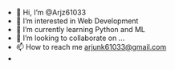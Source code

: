- 👋 Hi, I’m @Arjz61033
- 👀 I’m interested in Web Development
- 🌱 I’m currently learning Python and ML
- 💞️ I’m looking to collaborate on ...
- 📫 How to reach me arjunk61033@gmail.com
- 

<!---
Arjz61033/Arjz61033 is a ✨ special ✨ repository because its `README.md` (this file) appears on your GitHub profile.
You can click the Preview link to take a look at your changes.
--->
